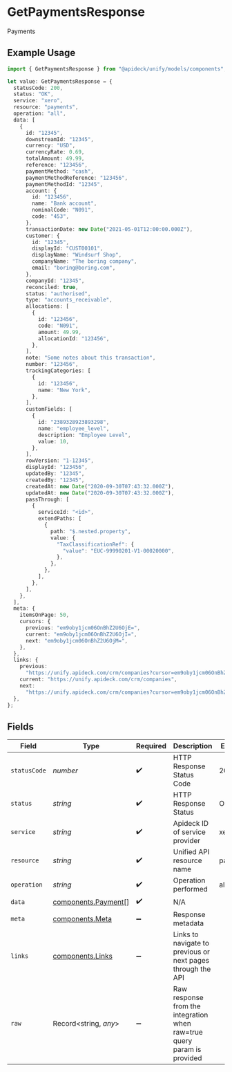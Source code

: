# GetPaymentsResponse

Payments

## Example Usage

```typescript
import { GetPaymentsResponse } from "@apideck/unify/models/components";

let value: GetPaymentsResponse = {
  statusCode: 200,
  status: "OK",
  service: "xero",
  resource: "payments",
  operation: "all",
  data: [
    {
      id: "12345",
      downstreamId: "12345",
      currency: "USD",
      currencyRate: 0.69,
      totalAmount: 49.99,
      reference: "123456",
      paymentMethod: "cash",
      paymentMethodReference: "123456",
      paymentMethodId: "12345",
      account: {
        id: "123456",
        name: "Bank account",
        nominalCode: "N091",
        code: "453",
      },
      transactionDate: new Date("2021-05-01T12:00:00.000Z"),
      customer: {
        id: "12345",
        displayId: "CUST00101",
        displayName: "Windsurf Shop",
        companyName: "The boring company",
        email: "boring@boring.com",
      },
      companyId: "12345",
      reconciled: true,
      status: "authorised",
      type: "accounts_receivable",
      allocations: [
        {
          id: "123456",
          code: "N091",
          amount: 49.99,
          allocationId: "123456",
        },
      ],
      note: "Some notes about this transaction",
      number: "123456",
      trackingCategories: [
        {
          id: "123456",
          name: "New York",
        },
      ],
      customFields: [
        {
          id: "2389328923893298",
          name: "employee_level",
          description: "Employee Level",
          value: 10,
        },
      ],
      rowVersion: "1-12345",
      displayId: "123456",
      updatedBy: "12345",
      createdBy: "12345",
      createdAt: new Date("2020-09-30T07:43:32.000Z"),
      updatedAt: new Date("2020-09-30T07:43:32.000Z"),
      passThrough: [
        {
          serviceId: "<id>",
          extendPaths: [
            {
              path: "$.nested.property",
              value: {
                "TaxClassificationRef": {
                  "value": "EUC-99990201-V1-00020000",
                },
              },
            },
          ],
        },
      ],
    },
  ],
  meta: {
    itemsOnPage: 50,
    cursors: {
      previous: "em9oby1jcm06OnBhZ2U6OjE=",
      current: "em9oby1jcm06OnBhZ2U6OjI=",
      next: "em9oby1jcm06OnBhZ2U6OjM=",
    },
  },
  links: {
    previous:
      "https://unify.apideck.com/crm/companies?cursor=em9oby1jcm06OnBhZ2U6OjE%3D",
    current: "https://unify.apideck.com/crm/companies",
    next:
      "https://unify.apideck.com/crm/companies?cursor=em9oby1jcm06OnBhZ2U6OjM",
  },
};
```

## Fields

| Field                                                                   | Type                                                                    | Required                                                                | Description                                                             | Example                                                                 |
| ----------------------------------------------------------------------- | ----------------------------------------------------------------------- | ----------------------------------------------------------------------- | ----------------------------------------------------------------------- | ----------------------------------------------------------------------- |
| `statusCode`                                                            | *number*                                                                | :heavy_check_mark:                                                      | HTTP Response Status Code                                               | 200                                                                     |
| `status`                                                                | *string*                                                                | :heavy_check_mark:                                                      | HTTP Response Status                                                    | OK                                                                      |
| `service`                                                               | *string*                                                                | :heavy_check_mark:                                                      | Apideck ID of service provider                                          | xero                                                                    |
| `resource`                                                              | *string*                                                                | :heavy_check_mark:                                                      | Unified API resource name                                               | payments                                                                |
| `operation`                                                             | *string*                                                                | :heavy_check_mark:                                                      | Operation performed                                                     | all                                                                     |
| `data`                                                                  | [components.Payment](../../models/components/payment.md)[]              | :heavy_check_mark:                                                      | N/A                                                                     |                                                                         |
| `meta`                                                                  | [components.Meta](../../models/components/meta.md)                      | :heavy_minus_sign:                                                      | Response metadata                                                       |                                                                         |
| `links`                                                                 | [components.Links](../../models/components/links.md)                    | :heavy_minus_sign:                                                      | Links to navigate to previous or next pages through the API             |                                                                         |
| `raw`                                                                   | Record<string, *any*>                                                   | :heavy_minus_sign:                                                      | Raw response from the integration when raw=true query param is provided |                                                                         |